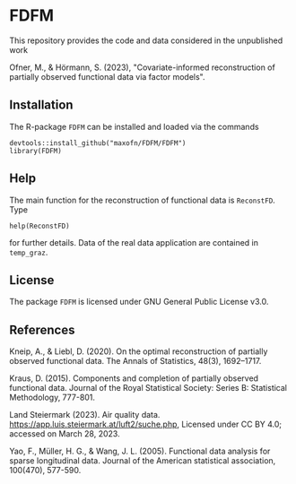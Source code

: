 # FDFM

This repository provides the code and data considered in the unpublished work

Ofner, M., & Hörmann, S. (2023), "Covariate-informed reconstruction of partially observed functional data via factor models".

## Installation

The R-package `FDFM` can be installed and loaded via the commands

```
devtools::install_github("maxofn/FDFM/FDFM")
library(FDFM)
```

## Help

The main function for the reconstruction of functional data is `ReconstFD`. Type

```
help(ReconstFD)
```

for further details. Data of the real data application are contained in `temp_graz`.

## License

The package `FDFM` is licensed under GNU General Public License v3.0.

## References

Kneip, A., & Liebl, D. (2020). On the optimal reconstruction of partially observed functional data. The Annals of Statistics, 48(3), 1692–1717.

Kraus, D. (2015). Components and completion of partially observed functional data. Journal of the Royal Statistical Society: Series B: Statistical Methodology, 777-801.

Land Steiermark (2023). Air quality data. https://app.luis.steiermark.at/luft2/suche.php, Licensed under CC BY 4.0; accessed on March 28, 2023.

Yao, F., Müller, H. G., & Wang, J. L. (2005). Functional data analysis for sparse longitudinal data. Journal of the American statistical association, 100(470), 577-590.
